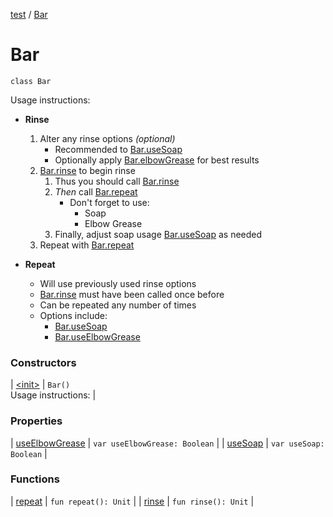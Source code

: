 [test](test/index) / [Bar](test/-bar/index)

# Bar

`class Bar`

Usage instructions:

* **Rinse**
  1. Alter any rinse options *(optional)*
       * Recommended to [Bar.useSoap](test/-bar/use-soap)
       * Optionally apply [Bar.elbowGrease](#) for best results
  2. [Bar.rinse](test/-bar/rinse) to begin rinse
       1. Thus you should call [Bar.rinse](test/-bar/rinse)
       2. *Then* call [Bar.repeat](test/-bar/repeat)
           * Don't forget to use:
              * Soap
              * Elbow Grease
       3. Finally, adjust soap usage [Bar.useSoap](test/-bar/use-soap) as needed
  3. Repeat with [Bar.repeat](test/-bar/repeat)

* **Repeat**
  * Will use previously used rinse options
  * [Bar.rinse](test/-bar/rinse) must have been called once before
  * Can be repeated any number of times
  * Options include:
      * [Bar.useSoap](test/-bar/use-soap)
      * [Bar.useElbowGrease](test/-bar/use-elbow-grease)

### Constructors

| [&lt;init&gt;](test/-bar/-init-) | `Bar()`<br>Usage instructions: |

### Properties

| [useElbowGrease](test/-bar/use-elbow-grease) | `var useElbowGrease: Boolean` |
| [useSoap](test/-bar/use-soap) | `var useSoap: Boolean` |

### Functions

| [repeat](test/-bar/repeat) | `fun repeat(): Unit` |
| [rinse](test/-bar/rinse) | `fun rinse(): Unit` |


